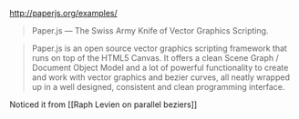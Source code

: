 http://paperjs.org/examples/

> Paper.js — The Swiss Army Knife of Vector Graphics Scripting.

>Paper.js is an open source vector graphics scripting framework that runs on top of the HTML5 Canvas. It offers a clean Scene Graph / Document Object Model and a lot of powerful functionality to create and work with vector graphics and bezier curves, all neatly wrapped up in a well designed, consistent and clean programming interface.

Noticed it from [[Raph Levien on parallel beziers]]